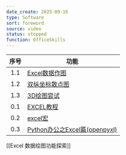 ```yaml
---
date_create: 2025-09-16
type: Software
sort: foreword
source: video
status: stopped
function: OfficeSkills
---
```


| 序号  | 功能                                                                                                                                            |
| :-: | --------------------------------------------------------------------------------------------------------------------------------------------- |
| 1.1 | [Excel数据作图](https://www.bilibili.com/video/BV14b4y1b7Jj/)                                                                                     |
| 1.2 | [双纵坐标散点图](https://www.bilibili.com/video/BV1As4y1X7So?spm_id_from=333.788.recommend_more_video.-1&vd_source=aef73766b941d8e52cb9a97d24ea42a2) |
| 1.3 | [3D绘图尝试](https://www.bilibili.com/video/BV1At4y1U7Dt?t=161.2)                                                                                 |
| 0.1 | [EXCEL教程](https://www.bilibili.com/video/BV1Gq4y1M716)                                                                                        |
| 0.2 | [excel宏](https://search.bilibili.com/all?keyword=excel%E5%AE%8F&from_source=webtop_search&order=stow)                                         |
| 0.3 | [Python办公之Excel篇(openpyxl)](https://www.bilibili.com/video/BV1Bv4y1K74A/)                                                                     |
[[Excel 数据绘图功能探索]]




